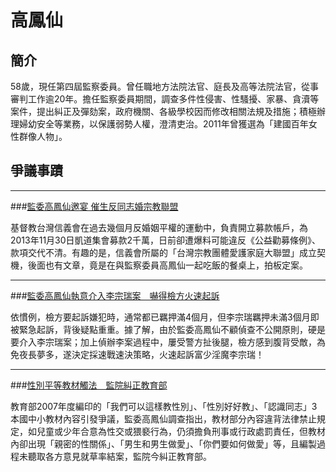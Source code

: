 # 高鳳仙


## 簡介

58歲，現任第四屆監察委員。曾任職地方法院法官、庭長及高等法院法官，從事審判工作逾20年。擔任監察委員期間，調查多件性侵害、性騷擾、家暴、貪瀆等案件，提出糾正及彈劾案，政府機關、各級學校因而修改相關法規及措施；積極辦理婦幼安全等業務，以保護弱勢人權，澄清吏治。2011年曾獲選為「建國百年女性群像人物」。


## 爭議事蹟

---
###[監委高鳳仙邀宴 催生反同志婚宗教聯盟](hhttp://www.stormmediagroup.com/opencms/news/detail/17306162-85b8-11e3-bd70-ef2804cba5a1/)

基督教台灣信義會在過去幾個月反婚姻平權的運動中，負責開立募款帳戶，為2013年11月30日凱道集會募款2千萬，日前卻遭爆料可能違反《公益勸募條例》、款項交代不清。有趣的是，信義會所屬的「台灣宗教團體愛護家庭大聯盟」成立契機，後面也有文章，竟是在與監察委員高鳳仙一起吃飯的餐桌上，拍板定案。


---
###[監委高鳳仙執意介入李宗瑞案　嚇得檢方火速起訴](http://www.ettoday.net/news/20121107/124194.htm)

依慣例，檢方要起訴嫌犯時，通常都已羈押滿4個月，但李宗瑞羈押未滿3個月即被緊急起訴，背後疑點重重。據了解，由於監委高鳳仙不顧偵查不公開原則，硬是要介入李宗瑞案；加上偵辦李案過程中，屢受警方扯後腿，檢方感到腹背受敵，為免夜長夢多，遂決定採速戰速決策略，火速起訴富少淫魔李宗瑞！


---
###[性別平等教材觸法　監院糾正教育部](http://www.appledaily.com.tw/realtimenews/article/new/20131114/292515/)

教育部2007年度編印的「我們可以這樣教性別」、「性別好好教」、「認識同志」3本國中小教材內容引發爭議，監委高鳳仙調查指出，教材部分內容違背法律禁止規定，如兒童或少年合意為性交或猥褻行為，仍須擔負刑事或行政處罰責任，但教材內卻出現「親密的性關係」、「男生和男生做愛」、「你們要如何做愛」等，且編製過程未聽取各方意見就草率結案，監院今糾正教育部。

